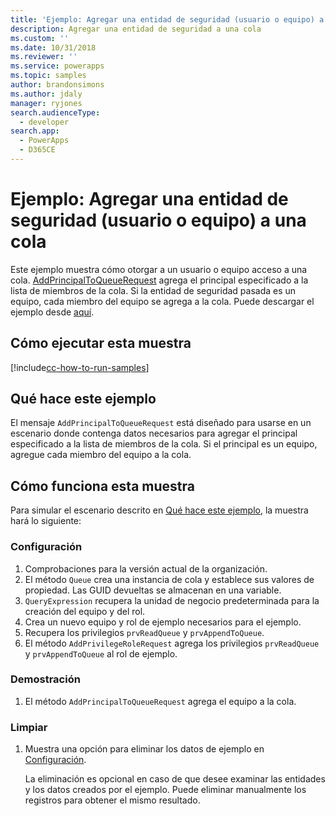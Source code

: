 ```yaml
---
title: 'Ejemplo: Agregar una entidad de seguridad (usuario o equipo) a una cola (Common Data Service para aplicaciones) | Microsoft Docs'
description: Agregar una entidad de seguridad a una cola
ms.custom: ''
ms.date: 10/31/2018
ms.reviewer: ''
ms.service: powerapps
ms.topic: samples
author: brandonsimons
ms.author: jdaly
manager: ryjones
search.audienceType:
  - developer
search.app:
  - PowerApps
  - D365CE
---
```

# <a name="sample-add-a-security-principal-user-or-team-to-a-queue"></a>Ejemplo: Agregar una entidad de seguridad (usuario o equipo) a una cola 

Este ejemplo muestra cómo otorgar a un usuario o equipo acceso a una cola. [AddPrincipalToQueueRequest](https://docs.microsoft.com/en-us/dotnet/api/microsoft.crm.sdk.messages.addprincipaltoqueuerequest?view=dynamics-general-ce-9) agrega el principal especificado a la lista de miembros de la cola. Si la entidad de seguridad pasada es un equipo, cada miembro del equipo se agrega a la cola. Puede descargar el ejemplo desde [aquí](https://github.com/Microsoft/PowerApps-Samples/tree/master/cds/orgsvc/C%23/AddSecurityPrincipalToQueue).

## <a name="how-to-run-this-sample"></a>Cómo ejecutar esta muestra

[!include[cc-how-to-run-samples](../../includes/cc-how-to-run-samples.md)]

## <a name="what-this-sample-does"></a>Qué hace este ejemplo

El mensaje `AddPrincipalToQueueRequest` está diseñado para usarse en un escenario donde contenga datos necesarios para agregar el principal especificado a la lista de miembros de la cola. Si el principal es un equipo, agregue cada miembro del equipo a la cola.

## <a name="how-this-sample-works"></a>Cómo funciona esta muestra

Para simular el escenario descrito en [Qué hace este ejemplo](#what-this-sample-does), la muestra hará lo siguiente:

### <a name="setup"></a>Configuración

1. Comprobaciones para la versión actual de la organización.
2. El método `Queue` crea una instancia de cola y establece sus valores de propiedad. Las GUID devueltas se almacenan en una variable.
3. `QueryExpression` recupera la unidad de negocio predeterminada para la creación del equipo y del rol.
4. Crea un nuevo equipo y rol de ejemplo necesarios para el ejemplo.
5. Recupera los privilegios `prvReadQueue` y `prvAppendToQueue`.
6. El método `AddPrivilegeRoleRequest` agrega los privilegios `prvReadQueue` y `prvAppendToQueue` al rol de ejemplo.

### <a name="demonstrate"></a>Demostración

1. El método `AddPrincipalToQueueRequest` agrega el equipo a la cola.
### <a name="clean-up"></a>Limpiar

1. Muestra una opción para eliminar los datos de ejemplo en [Configuración](#setup).

    La eliminación es opcional en caso de que desee examinar las entidades y los datos creados por el ejemplo. Puede eliminar manualmente los registros para obtener el mismo resultado.

